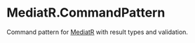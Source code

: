 # MediatR.CommandPattern
Command pattern for [MediatR](https://github.com/jbogard/MediatR) with result types and validation.
